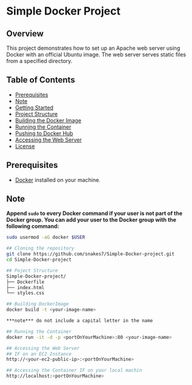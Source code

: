 # Simple Docker Project

## Overview
This project demonstrates how to set up an Apache web server using Docker with an official Ubuntu image. The web server serves static files from a specified directory.

## Table of Contents
- [Prerequisites](#prerequisites)
- [Note](#note)
- [Getting Started](#getting-started)
- [Project Structure](#project-structure)
- [Building the Docker Image](#building-the-docker-image)
- [Running the Container](#running-the-container)
- [Pushing to Docker Hub](#pushing-to-docker-hub)
- [Accessing the Web Server](#accessing-the-web-server)
- [License](#license)

## Prerequisites
- [Docker](https://docs.docker.com/get-docker/) installed on your machine.

## Note
**Append `sudo` to every Docker command if your user is not part of the Docker group. You can add your user to the Docker group with the following command:**
```bash
sudo usermod -aG docker $USER

## Cloning the repository
git clone https://github.com/snakes7/Simple-Docker-project.git
cd Simple-Docker-project

## Poject Structure
Simple-Docker-project/
├── Dockerfile
├── index.html
└── styles.css

## Building DockerImage
docker build -t <your-image-name>

***note*** do not include a capital letter in the name

## Running the Container
docker run -it -d -p <portOnYourMachine>:80 <your-image-name>

## Accessing the Web Server
## IF on an EC2 Instance
http://<your-ec2-public-ip>:<portOnYourMachine>

## Accessing the Container IF on your local machin
http://localhost:<portOnYourMachine>


